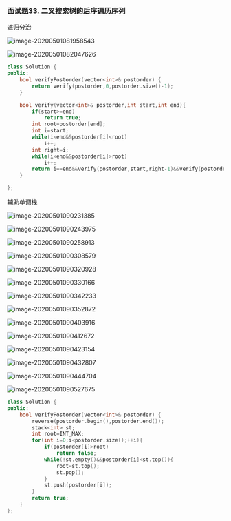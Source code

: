 ### [面试题33. 二叉搜索树的后序遍历序列](https://leetcode-cn.com/problems/er-cha-sou-suo-shu-de-hou-xu-bian-li-xu-lie-lcof/)

递归分治

![image-20200501081958543](%E6%96%B0%E5%BB%BA%E6%96%87%E6%9C%AC%E6%96%87%E6%A1%A3.assets/image-20200501081958543.png)

![image-20200501082047626](%E6%96%B0%E5%BB%BA%E6%96%87%E6%9C%AC%E6%96%87%E6%A1%A3.assets/image-20200501082047626.png)

```c++
class Solution {
public:
    bool verifyPostorder(vector<int>& postorder) {
        return verify(postorder,0,postorder.size()-1);
    }

    bool verify(vector<int>& postorder,int start,int end){
        if(start>=end)
            return true;
        int root=postorder[end];
        int i=start;
        while(i<end&&postorder[i]<root)
            i++;
        int right=i;
        while(i<end&&postorder[i]>root)
            i++;
        return i==end&&verify(postorder,start,right-1)&&verify(postorder,right,end-1);
    }

};
```



辅助单调栈

![image-20200501090231385](%E6%96%B0%E5%BB%BA%E6%96%87%E6%9C%AC%E6%96%87%E6%A1%A3.assets/image-20200501090231385.png)

![image-20200501090243975](%E6%96%B0%E5%BB%BA%E6%96%87%E6%9C%AC%E6%96%87%E6%A1%A3.assets/image-20200501090243975.png)

![image-20200501090258913](%E6%96%B0%E5%BB%BA%E6%96%87%E6%9C%AC%E6%96%87%E6%A1%A3.assets/image-20200501090258913.png)

![image-20200501090308579](%E6%96%B0%E5%BB%BA%E6%96%87%E6%9C%AC%E6%96%87%E6%A1%A3.assets/image-20200501090308579.png)

![image-20200501090320928](%E6%96%B0%E5%BB%BA%E6%96%87%E6%9C%AC%E6%96%87%E6%A1%A3.assets/image-20200501090320928.png)

![image-20200501090330166](%E6%96%B0%E5%BB%BA%E6%96%87%E6%9C%AC%E6%96%87%E6%A1%A3.assets/image-20200501090330166.png)

![image-20200501090342233](%E6%96%B0%E5%BB%BA%E6%96%87%E6%9C%AC%E6%96%87%E6%A1%A3.assets/image-20200501090342233.png)

![image-20200501090352872](%E6%96%B0%E5%BB%BA%E6%96%87%E6%9C%AC%E6%96%87%E6%A1%A3.assets/image-20200501090352872.png)

![image-20200501090403916](%E6%96%B0%E5%BB%BA%E6%96%87%E6%9C%AC%E6%96%87%E6%A1%A3.assets/image-20200501090403916.png)

![image-20200501090412672](%E6%96%B0%E5%BB%BA%E6%96%87%E6%9C%AC%E6%96%87%E6%A1%A3.assets/image-20200501090412672.png)

![image-20200501090423154](%E6%96%B0%E5%BB%BA%E6%96%87%E6%9C%AC%E6%96%87%E6%A1%A3.assets/image-20200501090423154.png)

![image-20200501090432807](%E6%96%B0%E5%BB%BA%E6%96%87%E6%9C%AC%E6%96%87%E6%A1%A3.assets/image-20200501090432807.png)

![image-20200501090444704](%E6%96%B0%E5%BB%BA%E6%96%87%E6%9C%AC%E6%96%87%E6%A1%A3.assets/image-20200501090444704.png)

![image-20200501090527675](%E6%96%B0%E5%BB%BA%E6%96%87%E6%9C%AC%E6%96%87%E6%A1%A3.assets/image-20200501090527675.png)

```c++
class Solution {
public:
    bool verifyPostorder(vector<int>& postorder) {
        reverse(postorder.begin(),postorder.end());
        stack<int> st;
        int root=INT_MAX;
        for(int i=0;i<postorder.size();++i){
            if(postorder[i]>root)
                return false;
            while(!st.empty()&&postorder[i]<st.top()){
                root=st.top();
                st.pop();
            }
            st.push(postorder[i]);
        }
        return true;
    }
};
```